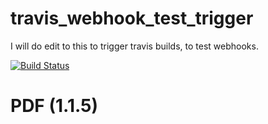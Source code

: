 # travis_webhook_test_trigger
I will do edit to this to trigger travis builds, to test webhooks.    

[![Build Status](https://travis-ci.org/luckydonald/travis_webhook_test_trigger.svg?branch=master)](https://travis-ci.org/luckydonald/travis_webhook_test_trigger) 

# PDF (1.1.5)
